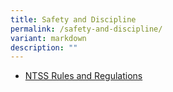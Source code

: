 ```yaml
---
title: Safety and Discipline
permalink: /safety-and-discipline/
variant: markdown
description: ""
---
```

<ul data-tight="true" class="tight">
<li>
<p><a href="/files/2025/2025_NTSS_Rules_and_Regulations.pdf" rel="noopener noreferrer nofollow" target="_blank">NTSS Rules and Regulations</a>
</p>
</li>
</ul>
